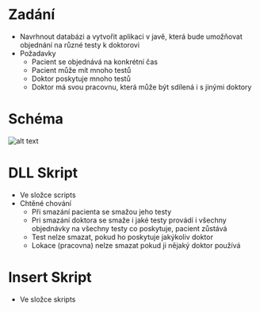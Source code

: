# Zadání
- Navrhnout databázi a vytvořit aplikaci v javě, která bude umožňovat objednání na různé testy k doktorovi
- Požadavky 
  - Pacient se objednává na konkrétní čas
  - Pacient může mít mnoho testů
  - Doktor poskytuje mnoho testů
  - Doktor má svou pracovnu, která může být sdílená i s jinými doktory
# Schéma
![alt text](https://github.com/HoncMarek/DBS/blob/main/Scheme.png?raw=true)
# DLL Skript
- Ve složce scripts
- Chtěné chování
  - Při smazání pacienta se smažou jeho testy
  - Pri smazání doktora se smaže i jaké testy provádí i všechny objednávky na všechny testy co poskytuje, pacient zůstává
  - Test nelze smazat, pokud ho poskytuje jakýkoliv doktor
  - Lokace (pracovna) nelze smazat pokud ji nějaký doktor používá
# Insert Skript
 - Ve složce skripts

